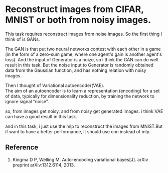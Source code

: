 # Reconstruct images from CIFAR, MNIST or both from noisy images. 
This task requires reconstruct images from noise images.
So the first thing I think of is GANs.

The GAN is that put two neural networks contest with each other in a game (in the form of a zero-sum game, where one agent's gain is another agent's loss).
And the input of Generator is a noize, so i think the GAN can do well result in this task. 
But the noise input to Generator is randomly obtained data from the Gaussian function, and has nothing relation with noisy images.

Then I thought of Variational autoencoder(VAE).  
The aim of an autoencoder is to learn a representation (encoding) for a set of data, typically for dimensionality reduction, by training the network to ignore signal “noise”.

so, from images get noisy, and from noisy get generated images. 
i think VAE can have a good result in this task.

and in this task, i just use the mlp to reconstruct the images from MNIST.But if want to have a better performance, it should use cnn instead of mlp.

## Reference 
1. Kingma D P, Welling M. Auto-encoding variational bayes[J]. arXiv preprint arXiv:1312.6114, 2013.